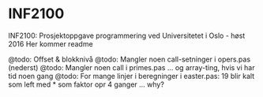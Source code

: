 # INF2100
INF2100: Prosjektoppgave programmering ved Universitetet i Oslo - høst 2016
Her kommer readme



@todo: Offset & blokknivå
@todo: Mangler noen call-setninger i opers.pas (nederst)
@todo: Mangler noen call i primes.pas ... og array-ting, hvis vi har tid noen gang
@todo: For mange linjer i beregninger i easter.pas: 19 blir kalt som left med * som faktor opr 4 ganger ... why?